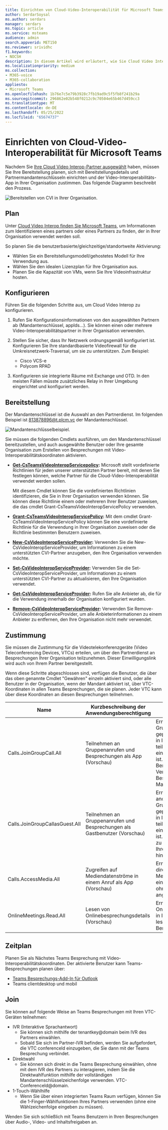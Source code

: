 ```yaml
---
title: Einrichten von Cloud-Video-Interoperabilität für Microsoft Teams
author: SerdarSoysal
ms.author: serdars
manager: serdars
ms.topic: article
ms.service: msteams
audience: admin
search.appverid: MET150
ms.reviewer: srividhc
f1.keywords:
- NOCSH
description: In diesem Artikel wird erläutert, wie Sie Cloud Video Interop für Benutzer in Ihrer Organisation planen und einrichten können.
ms.localizationpriority: medium
ms.collection:
- M365-voice
- M365-collaboration
appliesto:
- Microsoft Teams
ms.openlocfilehash: 1b76e7c5e79b3928c7fb19ad9c5f5fb8f241b29a
ms.sourcegitcommit: 296862e02b548f0212c9c70504e65b467d459cc3
ms.translationtype: MT
ms.contentlocale: de-DE
ms.lasthandoff: 05/25/2022
ms.locfileid: "65674737"
---
```

# <a name="set-up-cloud-video-interop-for-microsoft-teams"></a>Einrichten von Cloud-Video-Interoperabilität für Microsoft Teams

Nachdem Sie [Ihre Cloud Video Interop-Partner ausgewählt](cloud-video-interop.md) haben, müssen Sie Ihre Bereitstellung planen, sich mit Bereitstellungsdetails und Partnermandantenschlüsseln einrichten und der Video-Interoperabilitäts-App in Ihrer Organisation zustimmen. Das folgende Diagramm beschreibt den Prozess.

![Bereitstellen von CVI in Ihrer Organisation.](media/deploying-cvi.png)

## <a name="plan"></a>Plan

Unter [Cloud Video Interop finden Sie Microsoft Teams](cloud-video-interop.md), um Informationen zum Identifizieren eines partners oder eines Partners zu finden, der in Ihrer Organisation verwendet werden soll.

So planen Sie die benutzerbasierte/gleichzeitige/standortweite Aktivierung:

- Wählen Sie ein Bereitstellungsmodell/gehostetes Modell für Ihre Verwendung aus.
- Wählen Sie den idealen Lizenzplan für Ihre Organisation aus.
- Planen Sie die Kapazität von VMs, wenn Sie Ihre Videoinfrastruktur hosten.

## <a name="configure"></a>Konfigurieren

Führen Sie die folgenden Schritte aus, um Cloud Video Interop zu konfigurieren.

1. Rufen Sie Konfigurationsinformationen von den ausgewählten Partnern ab (Mandantenschlüssel, appIds...). Sie können einen oder mehrere Video-Interoperabilitätspartner in Ihrer Organisation verwenden.

2. Stellen Sie sicher, dass Ihr Netzwerk ordnungsgemäß konfiguriert ist. Konfigurieren Sie Ihre standardbasierte Videofirewall für die Umkreisnetzwerk-Traversal, um sie zu unterstützen. Zum Beispiel: 
    - Cisco VCS-e
    - Polycom RPAD

3. Konfigurieren sie integrierte Räume mit Exchange und OTD. In den meisten Fällen müsste zusätzliches Relay in Ihrer Umgebung eingerichtet und konfiguriert werden.

## <a name="provision"></a>Bereitstellung

Der Mandantenschlüssel ist die Auswahl an den Partnerdienst. Im folgenden Beispiel ist 813878896@t.plcm.vc der Mandantenschlüssel.

![Mandantenschlüsselbeispiel.](media/tenant-key-example.png)

Sie müssen die folgenden Cmdlets ausführen, um den Mandantenschlüssel bereitzustellen, und auch ausgewählte Benutzer oder Ihre gesamte Organisation zum Erstellen von Besprechungen mit Video-Interoperabilitätskoordinaten aktivieren.

- **[Get-CsTeamsVideoInteropServicepolicy](/powershell/module/skype/get-csteamsvideointeropservicepolicy):** Microsoft stellt vordefinierte Richtlinien für jeden unserer unterstützten Partner bereit, mit denen Sie festlegen können, welche Partner für die Cloud-Video-Interoperabilität verwendet werden sollen.

    Mit diesem Cmdlet können Sie die vordefinierten Richtlinien identifizieren, die Sie in Ihrer Organisation verwenden können. Sie können diese Richtlinie einem oder mehreren Ihrer Benutzer zuweisen, die das cmdlet Grant-CsTeamsVideoInteropServicePolicy verwenden.

- **[Grant-CsTeamsVideoInteropServicePolicy](/powershell/module/skype/grant-csteamsvideointeropservicepolicy):** Mit dem cmdlet Grant-CsTeamsVideoInteropServicePolicy können Sie eine vordefinierte Richtlinie für die Verwendung in Ihrer Organisation zuweisen oder die Richtlinie bestimmten Benutzern zuweisen.

- **[New-CsVideoInteropServiceProvider](/powershell/module/skype/new-csvideointeropserviceprovider):** Verwenden Sie die New-CsVideoInteropServiceProvider, um Informationen zu einem unterstützten CVI-Partner anzugeben, den Ihre Organisation verwenden möchte.

- **[Set-CsVideoInteropServiceProvider](/powershell/module/skype/set-csvideointeropserviceprovider):** Verwenden Sie die Set-CsVideoInteropServiceProvider, um Informationen zu einem unterstützten CVI-Partner zu aktualisieren, den Ihre Organisation verwendet.

- **[Get-CsVideoInteropServiceProvider](/powershell/module/skype/get-csvideointeropserviceprovider):** Rufen Sie alle Anbieter ab, die für die Verwendung innerhalb der Organisation konfiguriert wurden.

- **[Remove-CsVideoInteropServiceProvider](/powershell/module/skype/remove-csvideointeropserviceprovider):** Verwenden Sie Remove-CsVideoInteropServiceProvider, um alle Anbieterinformationen zu einem Anbieter zu entfernen, den Ihre Organisation nicht mehr verwendet.

## <a name="consent"></a>Zustimmung

Sie müssen die Zustimmung für die Videotelekonferenzgeräte (Video Teleconferencing Devices, VTCs) erteilen, um über den Partnerdienst an Besprechungen Ihrer Organisation teilzunehmen. Dieser Einwilligungslink wird auch von Ihrem Partner bereitgestellt.

Wenn diese Schritte abgeschlossen sind, verfügen die Benutzer, die über das oben genannte Cmdlet "Gewähren" einzeln aktiviert sind, oder alle Benutzer in der Organisation, wenn der Mandant aktiviert ist, über VTC-Koordinaten in allen Teams Besprechungen, die sie planen. Jeder VTC kann über diese Koordinaten an diesen Besprechungen teilnehmen.

|Name|Kurzbeschreibung der Anwendungsberechtigung| Beschreibung|
|---|---|---|
|Calls.JoinGroupCall.All|Teilnehmen an Gruppenanrufen und Besprechungen als App (Vorschau)|Ermöglicht der App, an Gruppenanrufen und geplanten Besprechungen in Ihrer Organisation teilzunehmen, ohne dass ein Benutzer angemeldet ist.  Die App wird mit den Berechtigungen eines Verzeichnisbenutzers zu Besprechungen in Ihrem Mandanten hinzugefügt.|
|Calls.JoinGroupCallasGuest.All|Teilnehmen an Gruppenanrufen und Besprechungen als Gastbenutzer (Vorschau)|Ermöglicht der App, anonym an Gruppenanrufen und geplanten Besprechungen in Ihrer Organisation teilzunehmen, ohne dass ein Benutzer angemeldet ist.  Die App wird als Gast zu Besprechungen in Ihrem Mandanten hinzugefügt.|
|Calls.AccessMedia.All|Zugreifen auf Mediendatenströme in einem Anruf als App (Vorschau)|Ermöglicht der App, direkten Zugriff auf Mediendatenströme in einem Anruf zu erhalten, ohne dass ein Benutzer angemeldet ist.|
|OnlineMeetings.Read.All|Lesen von Onlinebesprechungsdetails (Vorschau)|Ermöglicht der App, Onlinebesprechungsdetails in Ihrer Organisation zu lesen, ohne dass ein Benutzer angemeldet ist.|

## <a name="schedule"></a>Zeitplan

Planen Sie als Nächstes Teams Besprechung mit Video-Interoperabilitätskoordinaten. Der aktivierte Benutzer kann Teams-Besprechungen planen über:

- [Teams Besprechungs-Add-In für Outlook](teams-add-in-for-outlook.md)
- Teams clientdesktop und mobil

## <a name="join"></a>Join

Sie können auf folgende Weise an Teams Besprechungen mit Ihren VTC-Geräten teilnehmen:

- IVR (Interaktive Sprachantwort)
  - Sie können sich mithilfe der tenantkey@domain beim IVR des Partners einwählen.
  - Sobald Sie sich im Partner-IVR befinden, werden Sie aufgefordert, die VTC conferenceId einzugeben, die Sie dann mit der Teams Besprechung verbindet.
- Direktwahl
  - Sie können sich direkt in die Teams Besprechung einwählen, ohne mit dem IVR des Partners zu interagieren, indem Sie die Direktwahlfunktion mithilfe der vollständigen Mandantenschlüsselzeichenfolge verwenden. VTC-ConferenceId@domain.
- 1-Touch-Wählhilfe
  - Wenn Sie über einen integrierten Teams Raum verfügen, können Sie die 1-Finger-Wählfunktionen Ihres Partners verwenden (ohne eine Wählzeichenfolge eingeben zu müssen).

Wenden Sie sich schließlich mit Teams Benutzern in Ihren Besprechungen über Audio-, Video- und Inhaltsfreigaben an.
